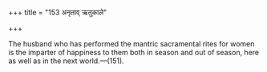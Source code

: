 +++
title = "153 अनृताव् ऋतुकाले"

+++

The husband who has performed the mantric sacramental rites for women is the imparter of happiness to them both in season and out of season, here as well as in the next world.—(151).